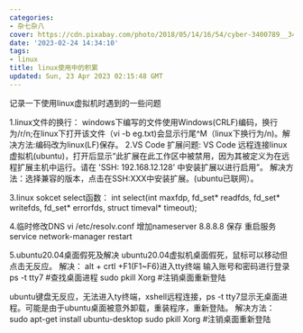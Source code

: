 ```yaml
---
categories:
- 杂七杂八
cover: https://cdn.pixabay.com/photo/2018/05/14/16/54/cyber-3400789__340.jpg
date: '2023-02-24 14:34:10'
tags:
- linux
title: linux使用中的积累
updated: Sun, 23 Apr 2023 02:15:48 GMT
---
```

记录一下使用linux虚拟机时遇到的一些问题

<!--more-->

1.linux文件的换行：
windows下编写的文件使用Windows(CRLF)编码，换行为/r/n;在linux下打开该文件（vi -b eg.txt)会显示行尾^M（linux下换行为/n)。解决方法:编码改为linux(LF)保存。
2.VS Code 扩展问题:
VS Code 远程连接linux虚拟机(ubuntu)，打开后显示“此扩展在此工作区中被禁用，因为其被定义为在远程扩展主机中运行。请在 'SSH: 192.168.12.128' 中安装扩展以进行启用”。
解决方法：选择兼容的版本，点击在SSH:XXX中安装扩展。(ubuntu已联网）。

3.linux sokcet
select函数：
int select(int maxfdp, fd_set* readfds, fd_set* writefds, fd_set* errorfds, struct timeval* timeout);

4.临时修改DNS
vi /etc/resolv.conf
增加nameserver 8.8.8.8
保存
重启服务service network-manager restart

5.ubuntu20.04桌面假死及解决
ubuntu20.04虚拟机桌面假死，鼠标可以移动但点击无反应。
解决：
alt + crtl +F1(F1~F6)进入tty终端
输入账号和密码进行登录
ps -t tty7 #查找桌面进程
sudo pkill Xorg  #注销桌面重新登陆

ubuntu键盘无反应，无法进入ty终端，xshell远程连接，ps -t tty7显示无桌面进程。可能是由于ubuntu桌面被意外卸载，重装程序，重新登陆。
解决方法：
sudo apt-get install ubuntu-desktop
sudo pkill Xorg  #注销桌面重新登陆
